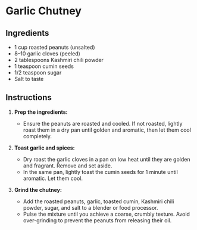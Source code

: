 # Garlic Chutney

## Ingredients
- 1 cup roasted peanuts (unsalted)
- 8–10 garlic cloves (peeled)
- 2 tablespoons Kashmiri chili powder
- 1 teaspoon cumin seeds
- 1/2 teaspoon sugar
- Salt to taste

## Instructions
1. **Prep the ingredients:**
   - Ensure the peanuts are roasted and cooled. If not roasted, lightly roast them in a dry pan until golden and aromatic, then let them cool completely.

2. **Toast garlic and spices:**
   - Dry roast the garlic cloves in a pan on low heat until they are golden and fragrant. Remove and set aside.
   - In the same pan, lightly toast the cumin seeds for 1 minute until aromatic. Let them cool.

3. **Grind the chutney:**
   - Add the roasted peanuts, garlic, toasted cumin, Kashmiri chili powder, sugar, and salt to a blender or food processor.
   - Pulse the mixture until you achieve a coarse, crumbly texture. Avoid over-grinding to prevent the peanuts from releasing their oil.
